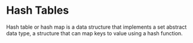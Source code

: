 # Hash Tables
Hash table or hash map is a data structure that implements a set abstract data type, a structure that can map keys to value using a hash function.
